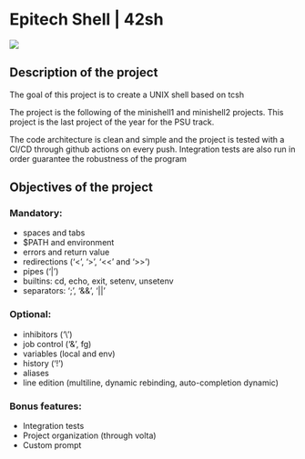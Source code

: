 # Epitech Shell | 42sh
![](https://logos-marques.com/wp-content/uploads/2021/02/Shell-Logo-1971.png)
## Description of the project
The goal of this project is to create a UNIX shell based on tcsh

The project is the following of the minishell1 and minishell2 projects. This project is the last project of the year for the PSU track.

The code architecture is clean and simple and the project is tested with a CI/CD through github actions on every push. Integration tests are also run in order guarantee the robustness of the program

## Objectives of the project

### Mandatory:

* spaces and tabs
* $PATH and environment
* errors and return value
* redirections (‘<’, ‘>’, ‘<<’ and ‘>>’)
* pipes (‘|’)
* builtins: cd, echo, exit, setenv, unsetenv
* separators: ‘;’, ‘&&’, ‘||’

### Optional:

* inhibitors (‘\’)
* job control (‘&’, fg)
* variables (local and env)
* history (‘!’)
* aliases
* line edition (multiline, dynamic rebinding, auto-completion dynamic)

### Bonus features:
* Integration tests
* Project organization (through volta)
* Custom prompt
